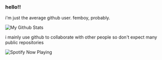 ### hello!!


i'm just the average github user. femboy, probably.

![My Github Stats](https://github-readme-stats.vercel.app/api?username=bruhmomento124&show_icons=true&theme=tokyonight&count_private=true)

i mainly use github to collaborate with other people so don't expect many public repositories 

![Spotify Now Playing](https://spotify-github-profile.vercel.app/api/view.svg?uid=ax54qo5ows0hqrdgicwgfbqj8&cover_image=true&theme=compact)
